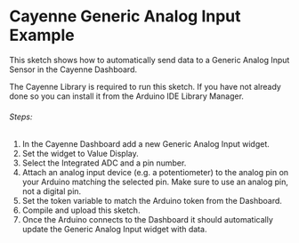 # Cayenne Generic Analog Input Example

This sketch shows how to automatically send data to a Generic Analog Input Sensor in the Cayenne Dashboard.

The Cayenne Library is required to run this sketch. If you have not already done so you can install it from the Arduino IDE Library Manager.

###### Steps:
1. In the Cayenne Dashboard add a new Generic Analog Input widget.
2. Set the widget to Value Display.
3. Select the Integrated ADC and a pin number.
4. Attach an analog input device (e.g. a potentiometer) to the analog pin on your Arduino matching the selected pin.
   Make sure to use an analog pin, not a digital pin.
5. Set the token variable to match the Arduino token from the Dashboard.
6. Compile and upload this sketch.
7. Once the Arduino connects to the Dashboard it should automatically update the Generic Analog Input widget with data.